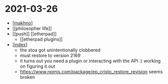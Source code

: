 # 2021-03-26

- [[makhno]]
- [[philosopher life]]
- [[push]] [[etherpad]]
  - [[etherpad plugins]]
- [[index]]
  - the stoa got unintentionally clobbered
  - must restore to version 2169
  - it turns out you need a plugin or interacting with the API :) working on figuring it out
  - https://www.npmjs.com/package/ep_cristo_restore_revision seems broken

[//begin]: # "Autogenerated link references for markdown compatibility"
[makhno]: ../makhno "makhno"
[index]: ../index "index"
[//end]: # "Autogenerated link references"